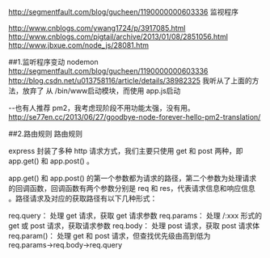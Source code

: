 http://segmentfault.com/blog/gucheen/1190000000603336
监视程序

http://www.cnblogs.com/ywang1724/p/3917085.html
http://www.cnblogs.com/pigtail/archive/2013/01/08/2851056.html
http://www.jbxue.com/node_js/28081.htm

##1.监听程序变动 nodemon
http://segmentfault.com/blog/gucheen/1190000000603336
http://blog.csdn.net/u013758116/article/details/38982325
我听从了上面的方法，放弃了 从 /bin/www启动模块，而使用 app.js启动

--也有人推荐 pm2，我考虑现阶段不用功能太强，没有用。
http://se77en.cc/2013/06/27/goodbye-node-forever-hello-pm2-translation/

##2.路由规则
路由规则

express 封装了多种 http 请求方式，我们主要只使用 get 和 post 两种，即 app.get() 和 app.post() 。

app.get() 和 app.post() 的第一个参数都为请求的路径，第二个参数为处理请求的回调函数，回调函数有两个参数分别是 req 和 res，代表请求信息和响应信息 。路径请求及对应的获取路径有以下几种形式：

req.query： 处理 get 请求，获取 get 请求参数
req.params： 处理 /:xxx 形式的 get 或 post 请求，获取请求参数
req.body： 处理 post 请求，获取 post 请求体
req.param()： 处理 get 和 post 请求，但查找优先级由高到低为 req.params→req.body→req.query

